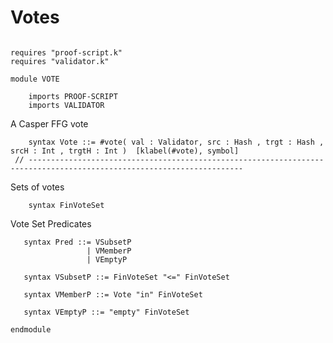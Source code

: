 Votes
=====


```k

requires "proof-script.k"
requires "validator.k"

module VOTE 

    imports PROOF-SCRIPT
    imports VALIDATOR

```

A Casper FFG vote 

```k
    syntax Vote ::= #vote( val : Validator, src : Hash , trgt : Hash , srcH : Int , trgtH : Int )  [klabel(#vote), symbol]
 // ----------------------------------------------------------------------------------------------------------------------
```

Sets of votes

```k
    syntax FinVoteSet
```

Vote Set Predicates

```k
   syntax Pred ::= VSubsetP
                 | VMemberP
                 | VEmptyP

   syntax VSubsetP ::= FinVoteSet "<=" FinVoteSet
   
   syntax VMemberP ::= Vote "in" FinVoteSet
   
   syntax VEmptyP ::= "empty" FinVoteSet
```



```k
endmodule

```
